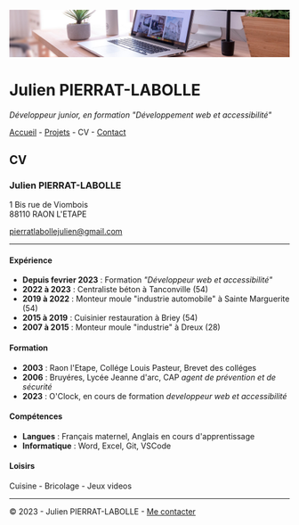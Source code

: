![en-tête](img/desk-banner.jpg)

# Julien PIERRAT-LABOLLE

*Développeur junior, en formation "Développement web et accessibilité"*

[Accueil](README.md) - [Projets](projets.md) - CV - [Contact](contact.md)

## CV

### Julien PIERRAT-LABOLLE

1 Bis rue de Viombois\
88110 RAON L'ETAPE

pierratlabollejulien@gmail.com

---
#### Expérience

- __Depuis fevrier 2023__ : Formation *"Développeur web et accessibilité"*
- __2022 à 2023__ : Centraliste béton à Tanconville (54)
- __2019 à 2022__ : Monteur moule "industrie automobile" à Sainte Marguerite (54)
- __2015 à 2019__ : Cuisinier restauration à Briey (54)
- __2007 à 2015__ : Monteur moule "industrie" à Dreux (28)

#### Formation

- __2003__ : Raon l'Etape, Collége Louis Pasteur, Brevet des colléges
- __2006__ : Bruyéres, Lycée Jeanne d'arc, CAP *agent de prévention et de sécurité*
- __2023__ : O'Clock, en cours de formation *developpeur web et accessibilité*

#### Compétences

- __Langues__ : Français maternel, Anglais en cours d'apprentissage
- __Informatique__ : Word, Excel, Git, VSCode

#### Loisirs

Cuisine - Bricolage - Jeux videos 



---

© 2023 - Julien PIERRAT-LABOLLE - [Me contacter](contact.md)

